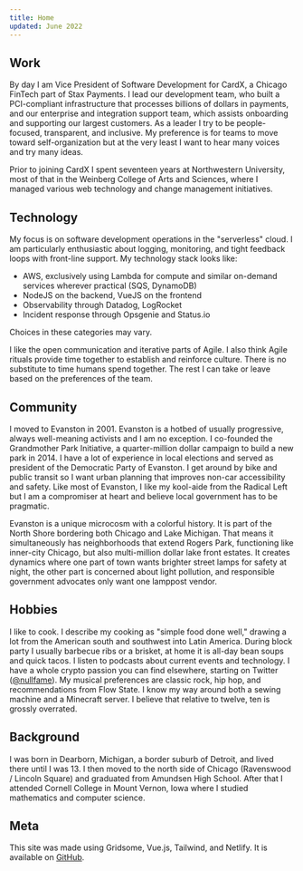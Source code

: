 ```yaml
---
title: Home
updated: June 2022
---
```


## Work

By day I am Vice President of Software Development for CardX, a Chicago FinTech part of Stax Payments.  I lead our development team, who built a PCI-compliant infrastructure that processes billions of dollars in payments, and our enterprise and integration support team, which assists onboarding and supporting our largest customers.  As a leader I try to be people-focused, transparent, and inclusive.  My preference is for teams to move toward self-organization but at the very least I want to hear many voices and try many ideas.

Prior to joining CardX I spent seventeen years at Northwestern University, most of that in the Weinberg College of Arts and Sciences, where I managed various web technology and change management initiatives.

## Technology

My focus is on software development operations in the "serverless" cloud.  I am particularly enthusiastic about logging, monitoring, and tight feedback loops with front-line support.  My technology stack looks like:

* AWS, exclusively using Lambda for compute and similar on-demand services wherever practical (SQS, DynamoDB)
* NodeJS on the backend, VueJS on the frontend
* Observability through Datadog, LogRocket
* Incident response through Opsgenie and Status.io

Choices in these categories may vary.

I like the open communication and iterative parts of Agile.  I also think Agile rituals provide time together to establish and reinforce culture.  There is no substitute to time humans spend together.  The rest I can take or leave based on the preferences of the team.

## Community

I moved to Evanston in 2001.  Evanston is a hotbed of usually progressive, always well-meaning activists and I am no exception.  I co-founded the Grandmother Park Initiative, a quarter-million dollar campaign to build a new park in 2014. I have a lot of experience in local elections and served as president of the Democratic Party of Evanston.  I get around by bike and public transit so I want urban planning that improves non-car accessibility and safety.  Like most of Evanston, I like my kool-aide from the Radical Left but I am a compromiser at heart and believe local government has to be pragmatic.

Evanston is a unique microcosm with a colorful history.  It is part of the North Shore bordering both Chicago and Lake Michigan.  That means it simultaneously has neighborhoods that extend Rogers Park, functioning like inner-city Chicago, but also multi-million dollar lake front estates.  It creates dynamics where one part of town wants brighter street lamps for safety at night, the other part is concerned about light pollution, and responsible government advocates only want one lamppost vendor.

## Hobbies

I like to cook.  I describe my cooking as "simple food done well," drawing a lot from the American south and southwest into Latin America.  During block party I usually barbecue ribs or a brisket, at home it is all-day bean soups and quick tacos.  I listen to podcasts about current events and technology.  I have a whole crypto passion you can find elsewhere, starting on Twitter ([@nullfame](https://twitter.com/nullfame)).  My musical preferences are classic rock, hip hop,  and recommendations from Flow State.  I know my way around both a sewing machine and a Minecraft server.  I believe that relative to twelve, ten is grossly overrated.

## Background

I was born in Dearborn, Michigan, a border suburb of Detroit, and lived there until I was 13.  I then moved to the north side of Chicago (Ravenswood / Lincoln Square) and graduated from Amundsen High School.  After that I attended Cornell College in Mount Vernon, Iowa where I studied mathematics and computer science.

## Meta

This site was made using Gridsome, Vue.js, Tailwind, and Netlify.  It is available on [GitHub](https://github.com/nullfame/www.adamf.in).

